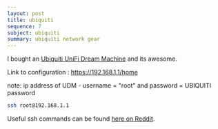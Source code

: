 ```yaml
---
layout: post
title: ubiquiti 
sequence: 7
subject: ubiquiti 
summary: ubiquiti network gear
---
```


I bought an [Ubiquiti UniFi Dream Machine](https://store.ui.com/collections/routing-switching/products/unifi-dream-machine) and its awesome.

Link to configuration : <https://192.168.1.1/home>

note: ip address of UDM - username = "root"  and password = UBIQUITI password
```bash
ssh root@192.168.1.1
```

Useful ssh commands can be found [here on Reddit](https://www.reddit.com/r/Ubiquiti/comments/k2g8sk/some_useful_udmudmp_ssh_commands/).

